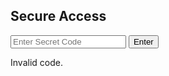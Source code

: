 <!DOCTYPE html>
<html lang="en">
<head>
  <meta charset="UTF-8">
  <title>Onlybuds</title>
  <link rel="stylesheet" href="entry.css">
</head>
<body>
  <div class="entry-box">
    <h2>Secure Access</h2>
    <input type="password" id="accessCode" placeholder="Enter Secret Code">
    <button onclick="checkCode()">Enter</button>
    <p id="error">Invalid code.</p>
  </div>
  <script src="script.js"></script>
</body>
</html>
